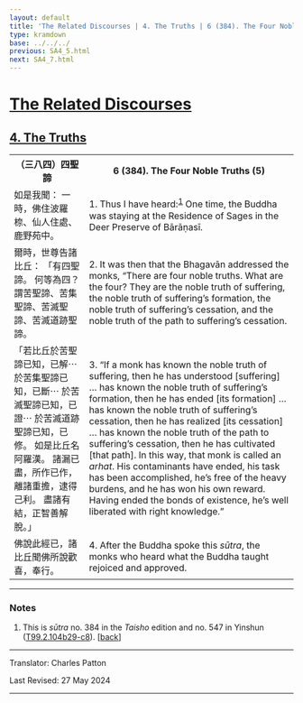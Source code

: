 ```yaml
---
layout: default
title: 'The Related Discourses | 4. The Truths | 6 (384). The Four Noble Truths (5)'
type: kramdown
base: ../../../
previous: SA4_5.html
next: SA4_7.html
---
```


<h1><a href='../index.html'>The Related Discourses</a></h1>
<h2><a href='index.html'>4. The Truths</a></h2>

<table class="trans">
  <th class='ch'>（三八四）四聖諦</th>
  <th class='en'>6 (384). The Four Noble Truths (5)</th>
  <tr>
    <td class="ch" title='t125.2.104b29'>如是我聞： 一時，佛住波羅㮈、仙人住處、鹿野苑中。</td>
    <td id='p1'>1. Thus I have heard:<sup id="ref1"><a href="#n1">1</a></sup> One time, the Buddha was staying at the Residence of Sages in the Deer Preserve of Bārāṇasī.</td>
  </tr>
  <tr>
    <td class="ch" title='t125.2.104c1'>爾時，世尊告諸比丘： 「有四聖諦。 何等為四？ 謂苦聖諦、苦集聖諦、苦滅聖諦、苦滅道跡聖諦。</td>
    <td id='p2'>2. It was then that the Bhagavān addressed the monks, “There are four noble truths. What are the four? They are the noble truth of suffering, the noble truth of suffering’s formation, the noble truth of suffering’s cessation, and the noble truth of the path to suffering’s cessation.</td>
  </tr>
  <tr>
    <td class="ch" title='t125.2.104c3'>「若比丘於苦聖諦已知，已解⋯ 於苦集聖諦已知，已斷⋯ 於苦滅聖諦已知，已證⋯ 於苦滅道跡聖諦已知，已修。 如是比丘名阿羅漢。 諸漏已盡，所作已作，離諸重擔，逮得己利。 盡諸有結，正智善解脫。」</td>
    <td id='p3'>3. “If a monk has known the noble truth of suffering, then he has understood [suffering] … has known the noble truth of suffering’s formation, then he has ended [its formation] … has known the noble truth of suffering’s cessation, then he has realized [its cessation] … has known the noble truth of the path to suffering’s cessation, then he has cultivated [that path]. In this way, that monk is called an <em>arhat</em>. His contaminants have ended, his task has been accomplished, he’s free of the heavy burdens, and he has won his own reward. Having ended the bonds of existence, he’s well liberated with right knowledge.”</td>
  </tr>
  <tr>
    <td class="ch" title='t125.2.104c8'>佛說此經已，諸比丘聞佛所說歡喜，奉行。</td>
    <td id='p4'>4. After the Buddha spoke this <em>sūtra</em>, the monks who heard what the Buddha taught rejoiced and approved.</td>
  </tr>
</table>

<hr/>

<h3 id="notes">Notes</h3>

<ol>
<li id="n1">This is <em>sūtra</em> no. 384 in the <cite>Taisho</cite> edition and no. 547 in Yinshun (<a href="https://cbetaonline.dila.edu.tw/zh/T02n0099_p0104b29" target="_blank">T99.2.104b29-c8</a>). [<a href="#ref1">back</a>]</li>
</ol>
<hr/>

<p class="translator">Translator: Charles Patton</p>
<p class='revised'>Last Revised: 27 May 2024</p>

<hr/>
